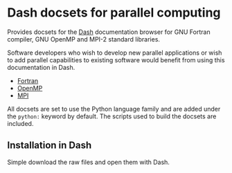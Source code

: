 # Dash docsets for parallel computing

Provides docsets for the [Dash](http://kapeli.com/dash) documentation browser for GNU Fortran compiler, GNU OpenMP and MPI-2 standard libraries.

Software developers who wish to develop new parallel applications or wish to add parallel capabilities to existing software would benefit from using this documentation in Dash.

* [Fortran](https://gcc.gnu.org/onlinedocs/gfortran/)
* [OpenMP](https://gcc.gnu.org/onlinedocs/libgomp/)
* [MPI](http://www.mpi-forum.org/docs/mpi-2.0/mpi-20-html/mpi2-report.html)

All docsets are set to use the Python language family and are added under the `python:` keyword by default. The scripts used to build the docsets are included.

## Installation in Dash

Simple download the raw files and open them with Dash.
